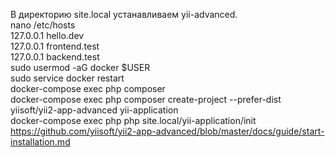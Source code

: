  В директорию site.local устанавливаем yii-advanced.  
 nano /etc/hosts   
 127.0.0.1 hello.dev  
 127.0.0.1 frontend.test  
 127.0.0.1 backend.test  
 sudo usermod -aG docker $USER  
 sudo service docker restart   
 docker-compose exec php composer  
 docker-compose exec php composer create-project --prefer-dist yiisoft/yii2-app-advanced yii-application  
 docker-compose exec php php site.local/yii-application/init  
 https://github.com/yiisoft/yii2-app-advanced/blob/master/docs/guide/start-installation.md  
